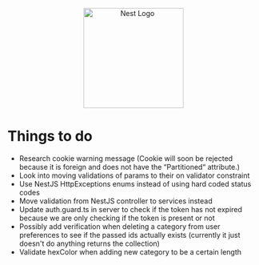 <p align="center">
  <a href="http://nestjs.com/" target="blank"><img src="https://nestjs.com/img/logo-small.svg" width="200" alt="Nest Logo" /></a>
</p>

[circleci-image]: https://img.shields.io/circleci/build/github/nestjs/nest/master?token=abc123def456
[circleci-url]: https://circleci.com/gh/nestjs/nest

# Things to do
- Research cookie warning message (Cookie will soon be rejected because it is foreign and does not have the “Partitioned“ attribute.)
- Look into moving validations of params to their on validator constraint
- Use NestJS HttpExceptions enums instead of using hard coded status codes
- Move validation from NestJS controller to services instead
- Update auth.guard.ts in server to check if the token has not expired because we are only checking if the token is present or not
- Possibly add verification when deleting a category from user preferences to see if the passed ids actually exists (currently it just doesn't do anything returns the collection)
- Validate hexColor when adding new category to be a certain length